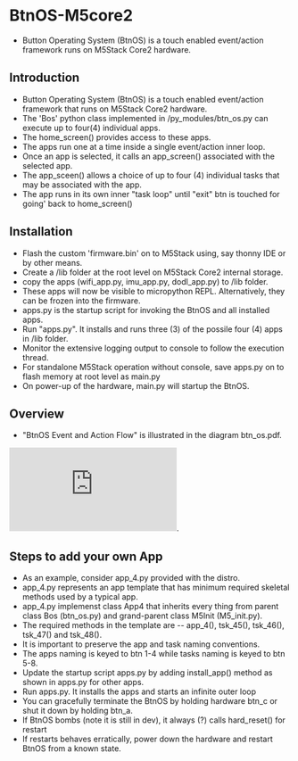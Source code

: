 # BtnOS-M5core2
* Button Operating System (BtnOS) is a touch enabled event/action framework runs on M5Stack Core2 hardware.
## Introduction
* Button Operating System (BtnOS) is a touch enabled event/action framework that runs on M5Stack Core2 hardware.
* The 'Bos' python class implemented in /py_modules/btn_os.py can execute up to four(4) individual apps.
* The home_screen() provides access to these apps.
* The apps run one at a time inside a single event/action inner loop.
* Once an app is selected, it calls an app_screen() associated with the selected app.
* The app_sceen() allows a choice of up to four (4) individual tasks that may be associated with the app.
* The app runs in its own inner "task loop" until "exit" btn is touched for going' back to home_screen()

## Installation
* Flash the custom 'firmware.bin' on to M5Stack using, say thonny IDE or by other means.
* Create a /lib folder at the root level on M5Stack Core2 internal storage.
* copy the apps (wifi_app.py, imu_app.py, dodl_app.py) to /lib folder.
* These apps will now be visible to micropython REPL. Alternatively, they can be frozen into the firmware.
* apps.py is the startup script for invoking the BtnOS and all installed apps.
* Run  "apps.py". It installs and runs three (3) of the possile four (4) apps in /lib folder.
* Monitor the extensive logging output to console to follow the execution thread.
* For standalone M5Stack operation without console, save apps.py on to flash memory at root level as main.py
* On power-up of the hardware, main.py will startup the BtnOS.

## Overview
* "BtnOS Event and Action Flow" is illustrated in the diagram btn_os.pdf.

![Image](https://github.com/bachipeachy/BtnOS-M5core2/blob/master/btn_os.pdf).

## Steps to add your own App
* As an example, consider app_4.py provided with the distro.
* app_4.py represents an app template that has minimum required skeletal methods used by a typical app.
* app_4.py implemenst class App4 that inherits every thing from parent class Bos (btn_os.py) and grand-parent class M5Init (M5_init.py).
* The required methods in the template are -- app_4(), tsk_45(), tsk_46(), tsk_47() and tsk_48().
* It is important to preserve the app and task naming conventions.
* The apps naming is keyed to btn 1-4 while tasks naming is keyed to btn 5-8.
* Update the startup script apps.py by adding install_app() method as shown in apps.py for other apps.
* Run apps.py. It installs the apps and starts an infinite outer loop
* You can gracefully terminate the BtnOS by holding hardware btn_c or shut it down by holding btn_a.
* If BtnOS bombs (note it is still in dev), it always (?) calls hard_reset() for restart
* If restarts behaves erratically, power down the hardware and restart BtnOS from a known state.

